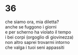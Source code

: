 # 36

che siamo ora, mia diletta?  
anche se fuggono i giorni  
e per scherno ha violato il tempo  
i bei corpi (orgoglio di giovinezza)  
non altro saprei trovarmi intorno  
che valga i tuoi seni appassiti
